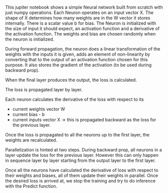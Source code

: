 This jupiter notebook shows a simple Neural network built from scratch with just numpy operations.
Each Neuron operates on an input vector X. The shape of X determines how many weights are in the W vector it stores internally. There is a scalar value b for bias.
The Neuron is initialized with the size of input it should expect, an activation function and a derivative of the activation function.
The weights and bias are chosen randomly when the neuron is initialized.

During forward propagation, the neuron does a linear transformation of the weights with the inputs it is given, adds an element of non-linearity by converting that to the output of an activation function chosen for this purpose.
It also stores the gradient of the activation (to be used during backward prop).

When the final layer produces the output, the loss is calculated.

The loss is propagated layer by layer. 

Each neuron calculates the derivative of the loss with respect to its 
*  current weights vector W
*  current bias - b
*  current inputs vector X -> this is propagated backward as the loss for the previous layer.

Once the loss is propagated to all the neurons up to the first layer, the weights are recalculated.

Parallelization is hinted at two steps. During backward prop, all neurons in a layer update the loss for the previous layer. 
However this can only happen in sequence layer by layer starting from the output layer to the first layer.

Once all the neurons have calculated the derivative of loss with respect to their weights and biases, all of them update their weights in parallel.
Once the desired loss is arrived at, we stop the training and try to do inference with the Predict function.
